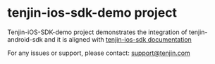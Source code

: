 # tenjin-ios-sdk-demo project
Tenjin-iOS-SDK-demo project demonstrates the integration of tenjin-android-sdk and it is aligned with [tenjin-ios-sdk documentation](https://docs.tenjin.com/en/send-events/ios.html)

For any issues or support, please contact: support@tenjin.com
